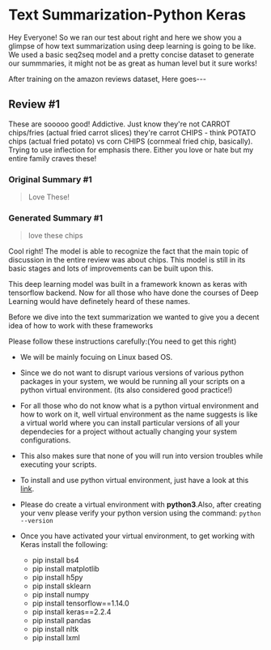 # Text Summarization-Python Keras

Hey Everyone! So we ran our test about right and here we show you a glimpse of how text summarization using deep learning is going to be like.
We used a basic seq2seq model and a pretty concise dataset to generate our summmaries, it might not be as great as human level but it sure works!

After training on the amazon reviews dataset,
Here goes---
## Review #1
These are sooooo good! Addictive. Just know they're not CARROT chips/fries (actual fried carrot slices) they're carrot CHIPS - think POTATO chips (actual fried potato) vs corn CHIPS (cornmeal fried chip, basically). Trying to use inflection for emphasis there. Either you love or hate but my entire family craves these!

### Original Summary #1
> Love These!

### Generated Summary #1
> love these chips 

Cool right! The model is able to recognize the fact that the main topic of discussion in the entire review was about chips.
This model is still in its basic stages and lots of improvements can be built upon this. 

This deep learning model was built in a framework known as keras with tensorflow backend. Now for all those who have done the courses of Deep Learning would  have definetely heard of these names.

Before we dive into the text summarization we wanted to give you a decent idea of how to work with these frameworks

Please follow these instructions carefully:(You need to get this right)
- We will be mainly focuing on Linux based OS. 
- Since we do not want to disrupt various versions of various python packages in your system, we would be running all your scripts on a python virtual environment. (its also considered good practice!)
- For all those who do not know what is a python virtual environment and how to work on it, well virtual environment as the name suggests is like a virtual world where you can install  particular versions of all your dependecies for a project without actually changing your system configurations.
- This also makes sure that none of you will run into version troubles while executing your scripts.
- To install and use python virtual environment, just have a look at this [link](
https://packaging.python.org/guides/installing-using-pip-and-virtual-environments/).
- Please do create a virtual environment with **python3**.Also, after creating your venv please verify your python version using the command:
`python --version`

- Once you have activated your virtual environment, to get working with Keras install the following:
  - pip install bs4
  - pip install matplotlib
  - pip install h5py
  - pip install sklearn
  - pip install numpy
  - pip install tensorflow==1.14.0
  - pip install keras==2.2.4
  - pip install pandas
  - pip install nltk
  - pip install lxml
